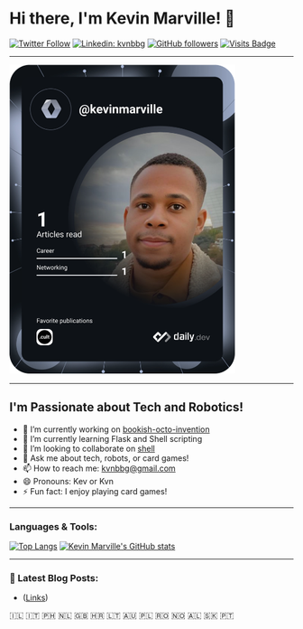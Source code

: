 # Hi there, I'm Kevin Marville! 👋

[![Twitter Follow](https://img.shields.io/twitter/follow/techandstream?style=social)](https://twitter.com/techandstream)
[![Linkedin: kvnbbg](https://img.shields.io/badge/-kvnbbg-blue?style=flat-square&logo=Linkedin&logoColor=white&link=https://www.linkedin.com/in/kvnbbg/)](https://www.linkedin.com/in/kvnbbg/)
[![GitHub followers](https://img.shields.io/github/followers/kvnbbg?label=Follow&style=social)](https://github.com/kvnbbg)
[![Visits Badge](https://badges.pufler.dev/visits/kvnbbg/bookish-octo-invention)](https://github.com/kvnbbg/bookish-octo-invention)

---
<a href="https://app.daily.dev/kevinmarville"><img src="https://github.com/Kvnbbg/kvnbbg/blob/main/devcard.svg" width="400" alt="Kevin Marville's Dev Card"/></a>

---

## I'm Passionate about Tech and Robotics!

- 🔭 I’m currently working on [bookish-octo-invention](https://github.com/kvnbbg/bookish-octo-invention)
- 🌱 I’m currently learning Flask and Shell scripting
- 👯 I’m looking to collaborate on [shell](https://github.com/Kvnbbg/ubiquitous-fishstick)
- 💬 Ask me about tech, robots, or card games!
- 📫 How to reach me: kvnbbg@gmail.com
- 😄 Pronouns: Kev or Kvn
- ⚡ Fun fact: I enjoy playing card games!

---

### Languages & Tools:

[![Top Langs](https://github-readme-stats.vercel.app/api/top-langs/?username=kvnbbg&layout=compact)](https://github.com/kvnbbg)
[![Kevin Marville's GitHub stats](https://github-readme-stats.vercel.app/api?username=kvnbbg&show_icons=true&theme=radical)](https://github.com/kvnbbg)

---

### 📕 Latest Blog Posts:

<!-- BLOG-POST-LIST:START -->
- ([Links](https://allmylinks.com/kevin-marville))
<!-- BLOG-POST-LIST:END -->

🇮🇱 🇮🇹 🇵🇭 🇳🇱 🇬🇧 🇭🇷 🇱🇹 🇦🇺 🇵🇱 🇷🇴 🇳🇴 🇦🇱 🇸🇰 🇵🇹
